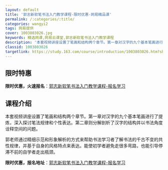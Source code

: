 ```yaml
---
layout: default
title: '郭志新软笔书法入门教学课程-限时优惠-网易精品课'
permalink: /:categories/:title/
categories: wangyi2
tags: 网易提供
cover: 1003803026.jpg
keywords: 精选网课,网易云课堂,郭志新软笔书法入门教学课程
description: '本套视频讲座设置了笔画和结构两个章节。第一章对汉字的九个基本笔画进行了提炼，深入探讨笔法规律和个性表达。第二章则分解剖析'
classid: 1003803026
targetlink: https://study.163.com/course/introduction/1003803026.htm?share=1&shareId=1025206652&utm_campaign=share&utm_medium=iphoneShare&utm_source=&utm_u=1025206652
---
```


## 限时特惠

**限时优惠，火速报名**：[郭志新软笔书法入门教学课程-报名学习](https://study.163.com/course/introduction/1003803026.htm?share=1&shareId=1025206652&utm_campaign=share&utm_medium=iphoneShare&utm_source=&utm_u=1025206652)

## 课程介绍

本套视频讲座设置了笔画和结构两个章节。第一章对汉字的九个基本笔画进行了提炼，深入探讨笔法规律和个性表达。第二章则分解剖析了汉字的结构并以书法角度诠释空间的问题。

郭老师通过精细示范和形象解析的方式来帮助书法学习者了解书法的千古不变的共性规律，并基于自身的风格特点来表达。能使初学者避免走很多弯路，也能引导停滞不前的自学者走出瓶颈。

**限时优惠，报名地址**：[郭志新软笔书法入门教学课程-报名学习](https://study.163.com/course/introduction/1003803026.htm?share=1&shareId=1025206652&utm_campaign=share&utm_medium=iphoneShare&utm_source=&utm_u=1025206652)

